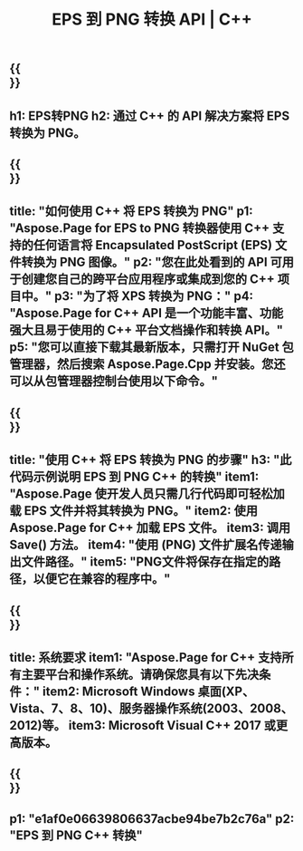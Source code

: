 ﻿---
translation: true
template: /_templates/_conversion-child-cpp.md
title: EPS 到 PNG 转换 API | C++
url: /cpp/conversion/eps-to-png/
description: Aspose.Page 为 C++ API 解决方案提供的 EPS 到 PNG 转换。适用于 Windows 32 位、Windows 64 位和 Linux 64 位的 C++ 运行时环境。
informat: EPS
outformat: PNG
otherformats: XPS PS
---

{{<section banner>}}
---
h1: EPS转PNG
h2: 通过 C++ 的 API 解决方案将 EPS 转换为 PNG。
---

{{<section overview>}}
---
title: "如何使用 C++ 将 EPS 转换为 PNG"
p1: "Aspose.Page for EPS to PNG 转换器使用 C++ 支持的任何语言将 Encapsulated PostScript (EPS) 文件转换为 PNG 图像。"
p2: "您在此处看到的 API 可用于创建您自己的跨平台应用程序或集成到您的 C++ 项目中。"
p3: "为了将 XPS 转换为 PNG："
p4: "Aspose.Page for C++ API 是一个功能丰富、功能强大且易于使用的 C++ 平台文档操作和转换 API。"
p5: "您可以直接下载其最新版本，只需打开 NuGet 包管理器，然后搜索 Aspose.Page.Cpp 并安装。您还可以从包管理器控制台使用以下命令。"
---

{{<section feature1>}}
---
title: "使用 C++ 将 EPS 转换为 PNG 的步骤"
h3: "此代码示例说明 EPS 到 PNG C++ 的转换"
item1: "Aspose.Page 使开发人员只需几行代码即可轻松加载 EPS 文件并将其转换为 PNG。"
item2: 使用 Aspose.Page for C++ 加载 EPS 文件。
item3: 调用 Save() 方法。
item4: "使用 (PNG) 文件扩展名传递输出文件路径。"
item5: "PNG文件将保存在指定的路径，以便它在兼容的程序中。"
---

{{<section feature2>}}
---
title: 系统要求
item1: "Aspose.Page for C++ 支持所有主要平台和操作系统。请确保您具有以下先决条件："
item2: Microsoft Windows 桌面(XP、Vista、7、8、10)、服务器操作系统(2003、2008、2012)等。
item3: Microsoft Visual C++ 2017 或更高版本。
---

{{<section gist>}}
---
p1: "e1af0e06639806637acbe94be7b2c76a"
p2: "EPS 到 PNG C++ 转换"
---
